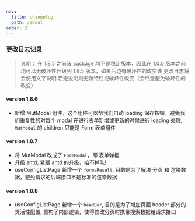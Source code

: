 ```yaml
---
nav:
  title: changelog
  path: /about
order: 2
---
```


### 更改日志记录

> 说明： 在 1.8.5 之前该 package 均不是稳定版本，因此在 1.0.0 版本之前均可以无破坏性升级到 1.8.5 版本，如果后边有破坏性的改变该 更改日志将会使用文字说明,若无说明则无新特性或破坏性改变（会尽量避免破坏性的改变）

#### version 1.8.6

- 新增 MutModal 组件，这个组件可以帮我们自动 loading 保存按钮，避免我们重复性的对每个 modal 在进行表单新增或更新的时候进行 loading 处理, `MutModal` 的 children 只能是 Form 表单组件

#### version 1.8.7

- 将 MutModal 改成了 `FormModal`，即 表单弹框
- 升级 antd, 紧跟 antd 的升级，咱不掉队!
- useConfigListPage 新增一个 `formaResult`, 目的是为了解决 分页 和 渲染数据，避免请求的后端接口不是标准的渲染数据

#### version 1.8.8

- useConfigListPage 新增一个 `headBar`, 目的是为了增加页面 header 部分的灵活性配置, 重构了内部逻辑，使得修改分页时携带搜索数据给请求接口
